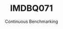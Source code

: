 ---
layout: default
title: IMDBQ071
subtitle: Continuous Benchmarking
selected: IMDB
expanded: Benchmarking
benchmark: /individual_results/IMDBQ071.html
---